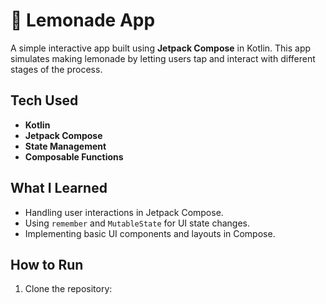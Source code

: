 # 🍋 Lemonade App  

A simple interactive app built using **Jetpack Compose** in Kotlin. This app simulates making lemonade by letting users tap and interact with different stages of the process.  

## Tech Used  
- **Kotlin**  
- **Jetpack Compose**  
- **State Management**  
- **Composable Functions**  

## What I Learned  
- Handling user interactions in Jetpack Compose.  
- Using `remember` and `MutableState` for UI state changes.  
- Implementing basic UI components and layouts in Compose.  

## How to Run  
1. Clone the repository:  

